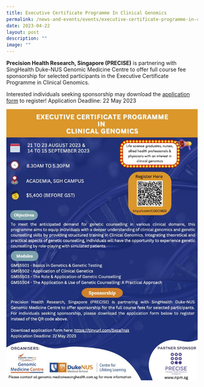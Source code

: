 ```yaml
---
title: Executive Certificate Programme In Clinical Genomics
permalink: /news-and-events/events/executive-certificate-programme-in-clinical-genomics/
date: 2023-04-22
layout: post
description: ""
image: ""
---
```

**Precision Health Research, Singapore (PRECISE)** is partnering with SingHealth Duke-NUS Genomic Medicine Centre to offer full course fee sponsorship for selected participants in the Executive Certificate Programme in Clinical Genomics.

Interested individuals seeking sponsorship may download the <a href="https://drive.google.com/file/d/1mV__T7aPWwlAKDY6iVzE95NEA790pJ49/view">application form</a> to register! Application Deadline: 22 May 2023

![](/images/Resources/Events/exec-course-in-clinical-genomics-1087x1536.jpg)